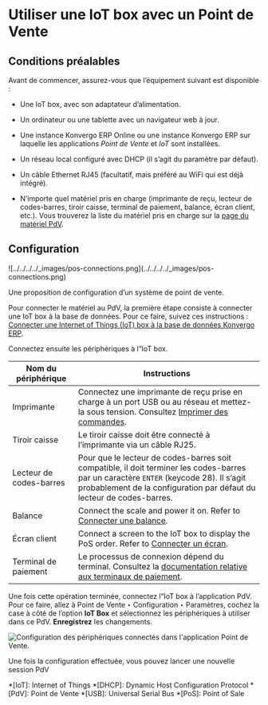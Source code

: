 # Utiliser une IoT box avec un Point de Vente

## Conditions préalables

Avant de commencer, assurez-vous que l’équipement suivant est disponible :

  * Une IoT box, avec son adaptateur d’alimentation.

  * Un ordinateur ou une tablette avec un navigateur web à jour.

  * Une instance Konvergo ERP Online ou une instance Konvergo ERP sur laquelle les applications _Point de Vente_ et _IoT_ sont installées.

  * Un réseau local configuré avec DHCP (il s’agit du paramètre par défaut).

  * Un câble Ethernet RJ45 (facultatif, mais préféré au WiFi qui est déjà intégré).

  * N’importe quel matériel pris en charge (imprimante de reçu, lecteur de codes-barres, tiroir caisse, terminal de paiement, balance, écran client, etc.). Vous trouverez la liste du matériel pris en charge sur la [page du matériel PdV](https://www.odoo.com/page/point-of-sale-hardware).

## Configuration

![../../../../_images/pos-connections.png](../../../../_images/pos-
connections.png)

Une proposition de configuration d’un système de point de vente.

Pour connecter le matériel au PdV, la première étape consiste à connecter une
IoT box à la base de données. Pour ce faire, suivez ces instructions :
[Connecter une Internet of Things (IoT) box à la base de données
Konvergo ERP](connect).

Connectez ensuite les périphériques à l”IoT box.

Nom du périphérique | Instructions  
---|---  
Imprimante | Connectez une imprimante de reçu prise en charge à un port USB ou au réseau et mettez-la sous tension. Consultez [Imprimer des commandes](../../../sales/point_of_sale/restaurant/kitchen_printing).  
Tiroir caisse | Le tiroir caisse doit être connecté à l’imprimante via un câble RJ25.  
Lecteur de codes-barres | Pour que le lecteur de codes-barres soit compatible, il doit terminer les codes-barres par un caractère `ENTER` (keycode 28). Il s’agit probablement de la configuration par défaut du lecteur de codes-barres.  
Balance | Connect the scale and power it on. Refer to [Connecter une balance](../devices/scale).  
Écran client | Connect a screen to the IoT box to display the PoS order. Refer to [Connecter un écran](../devices/screen).  
Terminal de paiement | Le processus de connexion dépend du terminal. Consultez la [documentation relative aux terminaux de paiement](../../../sales/point_of_sale/payment_methods).  
  
Une fois cette opération terminée, connectez l”IoT box à l’application PdV.
Pour ce faire, allez à Point de Vente ‣ Configuration ‣ Paramètres, cochez la
case à côté de l’option **IoT Box** et sélectionnez les périphériques à
utiliser dans ce PdV. **Enregistrez** les changements.

![Configuration des périphériques connectés dans l'application Point de
Vente.](../../../../_images/iot-connected-devices.png)

Une fois la configuration effectuée, vous pouvez lancer une nouvelle session
PdV

  *[IoT]: Internet of Things
  *[DHCP]: Dynamic Host Configuration Protocol
  *[PdV]: Point de Vente
  *[USB]: Universal Serial Bus
  *[PoS]: Point of Sale

